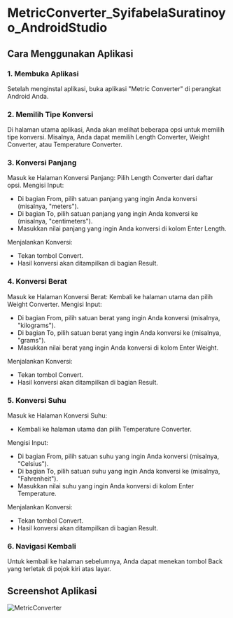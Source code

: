# MetricConverter_SyifabelaSuratinoyo_AndroidStudio

## Cara Menggunakan Aplikasi 

### 1. Membuka Aplikasi
Setelah menginstal aplikasi, buka aplikasi "Metric Converter" di perangkat Android Anda.

### 2. Memilih Tipe Konversi
Di halaman utama aplikasi, Anda akan melihat beberapa opsi untuk memilih tipe konversi. Misalnya, Anda dapat memilih Length Converter, Weight Converter, atau Temperature Converter.

### 3. Konversi Panjang
Masuk ke Halaman Konversi Panjang:
Pilih Length Converter dari daftar opsi.
Mengisi Input:
- Di bagian From, pilih satuan panjang yang ingin Anda konversi (misalnya, "meters").
- Di bagian To, pilih satuan panjang yang ingin Anda konversi ke (misalnya, "centimeters").
- Masukkan nilai panjang yang ingin Anda konversi di kolom Enter Length.

Menjalankan Konversi:
- Tekan tombol Convert.
- Hasil konversi akan ditampilkan di bagian Result.

### 4. Konversi Berat
Masuk ke Halaman Konversi Berat:
Kembali ke halaman utama dan pilih Weight Converter.
Mengisi Input:
- Di bagian From, pilih satuan berat yang ingin Anda konversi (misalnya, "kilograms").
- Di bagian To, pilih satuan berat yang ingin Anda konversi ke (misalnya, "grams").
- Masukkan nilai berat yang ingin Anda konversi di kolom Enter Weight.
  
Menjalankan Konversi:
- Tekan tombol Convert.
- Hasil konversi akan ditampilkan di bagian Result.

### 5. Konversi Suhu
Masuk ke Halaman Konversi Suhu:
- Kembali ke halaman utama dan pilih Temperature Converter.

Mengisi Input:
- Di bagian From, pilih satuan suhu yang ingin Anda konversi (misalnya, "Celsius").
- Di bagian To, pilih satuan suhu yang ingin Anda konversi ke (misalnya, "Fahrenheit").
- Masukkan nilai suhu yang ingin Anda konversi di kolom Enter Temperature.
  
Menjalankan Konversi:
- Tekan tombol Convert.
- Hasil konversi akan ditampilkan di bagian Result.

### 6. Navigasi Kembali
Untuk kembali ke halaman sebelumnya, Anda dapat menekan tombol Back yang terletak di pojok kiri atas layar.

## Screenshot Aplikasi
![MetricConverter](https://github.com/user-attachments/assets/0e25684e-d2e1-4af2-864b-6dfdac5962e0)
